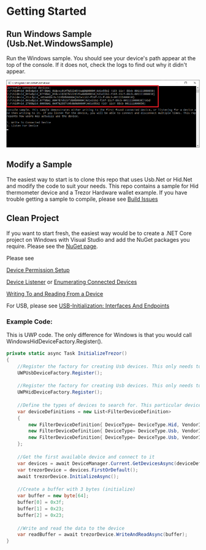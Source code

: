 # Getting Started

## Run Windows Sample (Usb.Net.WindowsSample)

Run the Windows sample. You should see your device's path appear at the top of the console. If it does not, check the logs to find out why it didn't appear.

![Image](../images/WindowsSample.png)

## Modify a Sample

The easiest way to start is to clone this repo that uses Usb.Net or Hid.Net and modify the code to suit your needs. This repo contains a sample for Hid thermometer device and a Trezor Hardware wallet example.  If you have trouble getting a sample to compile, please see [Build Issues](BuildIssues.md)

## Clean Project

If you want to start fresh, the easiest way would be to create a .NET Core project on Windows with Visual Studio and add the NuGet packages you require. Please see the [NuGet page](NuGet.md).

Please see 

[Device Permission Setup](DevicePermissionSetup.md)

[Device Listener](DeviceListener.md) or [Enumerating Connected Devices](EnumeratingConnectedDevices.md) 

[Writing To and Reading From a Device](WritingToandReadingFromaDevice.md)

For USB, please see [USB-Initialization: Interfaces And Endpoints](USBInitialization.md)

### Example Code:

This is UWP code. The only difference for Windows is that you would call WindowsHidDeviceFactory.Register().

```cs
private static async Task InitializeTrezor()
{
    //Register the factory for creating Usb devices. This only needs to be done once.
    UWPUsbDeviceFactory.Register();

    //Register the factory for creating Usb devices. This only needs to be done once.
    UWPHidDeviceFactory.Register();

    //Define the types of devices to search for. This particular device can be connected to via USB, or Hid
    var deviceDefinitions = new List<FilterDeviceDefinition>
    {
        new FilterDeviceDefinition{ DeviceType= DeviceType.Hid, VendorId= 0x534C, ProductId=0x0001, Label="Trezor One Firmware 1.6.x" },
        new FilterDeviceDefinition{ DeviceType= DeviceType.Usb, VendorId= 0x1209, ProductId=0x53C1, Label="Trezor One Firmware 1.7.x" },
        new FilterDeviceDefinition{ DeviceType= DeviceType.Usb, VendorId= 0x1209, ProductId=0x53C0, Label="Model T" }
    };

    //Get the first available device and connect to it
    var devices = await DeviceManager.Current.GetDevicesAsync(deviceDefinitions);
    var trezorDevice = devices.FirstOrDefault();
    await trezorDevice.InitializeAsync();

    //Create a buffer with 3 bytes (initialize)
    var buffer = new byte[64];
    buffer[0] = 0x3f;
    buffer[1] = 0x23;
    buffer[2] = 0x23;

    //Write and read the data to the device
    var readBuffer = await trezorDevice.WriteAndReadAsync(buffer);
}
```
